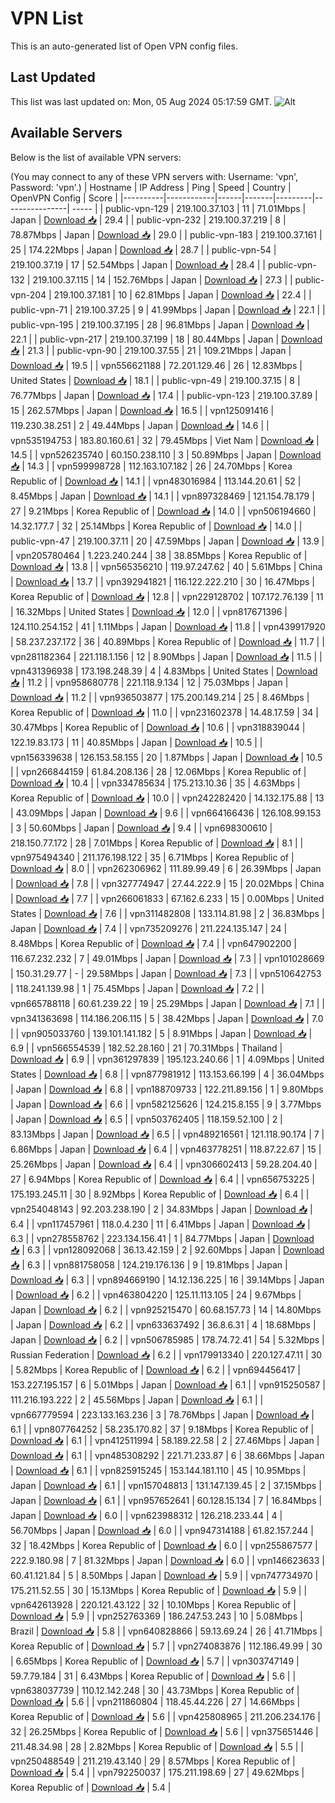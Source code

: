 # VPN List

This is an auto-generated list of Open VPN config files.

## Last Updated

This list was last updated on: Mon, 05 Aug 2024 05:17:59 GMT.
![Alt](https://repobeats.axiom.co/api/embed/186b98318ef1479477931607c1ad7d823f12451f.svg "Repobeats analytics image")

## Available Servers

Below is the list of available VPN servers:

(You may connect to any of these VPN servers with: Username: 'vpn', Password: 'vpn'.)
| Hostname | IP Address | Ping | Speed | Country | OpenVPN Config | Score |
|----------|------------|------|-------|---------|----------------| ----- |
| public-vpn-129 | 219.100.37.103 | 11 | 71.01Mbps | Japan | [Download 📥](./configs/server_0_JP.ovpn) | 29.4 |
| public-vpn-232 | 219.100.37.219 | 8 | 78.87Mbps | Japan | [Download 📥](./configs/server_1_JP.ovpn) | 29.0 |
| public-vpn-183 | 219.100.37.161 | 25 | 174.22Mbps | Japan | [Download 📥](./configs/server_2_JP.ovpn) | 28.7 |
| public-vpn-54 | 219.100.37.19 | 17 | 52.54Mbps | Japan | [Download 📥](./configs/server_3_JP.ovpn) | 28.4 |
| public-vpn-132 | 219.100.37.115 | 14 | 152.76Mbps | Japan | [Download 📥](./configs/server_4_JP.ovpn) | 27.3 |
| public-vpn-204 | 219.100.37.181 | 10 | 62.81Mbps | Japan | [Download 📥](./configs/server_5_JP.ovpn) | 22.4 |
| public-vpn-71 | 219.100.37.25 | 9 | 41.99Mbps | Japan | [Download 📥](./configs/server_6_JP.ovpn) | 22.1 |
| public-vpn-195 | 219.100.37.195 | 28 | 96.81Mbps | Japan | [Download 📥](./configs/server_7_JP.ovpn) | 22.1 |
| public-vpn-217 | 219.100.37.199 | 18 | 80.44Mbps | Japan | [Download 📥](./configs/server_8_JP.ovpn) | 21.3 |
| public-vpn-90 | 219.100.37.55 | 21 | 109.21Mbps | Japan | [Download 📥](./configs/server_9_JP.ovpn) | 19.5 |
| vpn556621188 | 72.201.129.46 | 26 | 12.83Mbps | United States | [Download 📥](./configs/server_10_US.ovpn) | 18.1 |
| public-vpn-49 | 219.100.37.15 | 8 | 76.77Mbps | Japan | [Download 📥](./configs/server_11_JP.ovpn) | 17.4 |
| public-vpn-123 | 219.100.37.89 | 15 | 262.57Mbps | Japan | [Download 📥](./configs/server_12_JP.ovpn) | 16.5 |
| vpn125091416 | 119.230.38.251 | 2 | 49.44Mbps | Japan | [Download 📥](./configs/server_13_JP.ovpn) | 14.6 |
| vpn535194753 | 183.80.160.61 | 32 | 79.45Mbps | Viet Nam | [Download 📥](./configs/server_14_VN.ovpn) | 14.5 |
| vpn526235740 | 60.150.238.110 | 3 | 50.89Mbps | Japan | [Download 📥](./configs/server_15_JP.ovpn) | 14.3 |
| vpn599998728 | 112.163.107.182 | 26 | 24.70Mbps | Korea Republic of | [Download 📥](./configs/server_16_KR.ovpn) | 14.1 |
| vpn483016984 | 113.144.20.61 | 52 | 8.45Mbps | Japan | [Download 📥](./configs/server_17_JP.ovpn) | 14.1 |
| vpn897328469 | 121.154.78.179 | 27 | 9.21Mbps | Korea Republic of | [Download 📥](./configs/server_18_KR.ovpn) | 14.0 |
| vpn506194660 | 14.32.177.7 | 32 | 25.14Mbps | Korea Republic of | [Download 📥](./configs/server_19_KR.ovpn) | 14.0 |
| public-vpn-47 | 219.100.37.11 | 20 | 47.59Mbps | Japan | [Download 📥](./configs/server_20_JP.ovpn) | 13.9 |
| vpn205780464 | 1.223.240.244 | 38 | 38.85Mbps | Korea Republic of | [Download 📥](./configs/server_21_KR.ovpn) | 13.8 |
| vpn565356210 | 119.97.247.62 | 40 | 5.61Mbps | China | [Download 📥](./configs/server_22_CN.ovpn) | 13.7 |
| vpn392941821 | 116.122.222.210 | 30 | 16.47Mbps | Korea Republic of | [Download 📥](./configs/server_23_KR.ovpn) | 12.8 |
| vpn229128702 | 107.172.76.139 | 11 | 16.32Mbps | United States | [Download 📥](./configs/server_24_US.ovpn) | 12.0 |
| vpn817671396 | 124.110.254.152 | 41 | 1.11Mbps | Japan | [Download 📥](./configs/server_25_JP.ovpn) | 11.8 |
| vpn439917920 | 58.237.237.172 | 36 | 40.89Mbps | Korea Republic of | [Download 📥](./configs/server_26_KR.ovpn) | 11.7 |
| vpn281182364 | 221.118.1.156 | 12 | 8.90Mbps | Japan | [Download 📥](./configs/server_27_JP.ovpn) | 11.5 |
| vpn431396938 | 173.198.248.39 | 4 | 4.83Mbps | United States | [Download 📥](./configs/server_28_US.ovpn) | 11.2 |
| vpn958680778 | 221.118.9.134 | 12 | 75.03Mbps | Japan | [Download 📥](./configs/server_29_JP.ovpn) | 11.2 |
| vpn936503877 | 175.200.149.214 | 25 | 8.46Mbps | Korea Republic of | [Download 📥](./configs/server_30_KR.ovpn) | 11.0 |
| vpn231602378 | 14.48.17.59 | 34 | 30.47Mbps | Korea Republic of | [Download 📥](./configs/server_31_KR.ovpn) | 10.6 |
| vpn318839044 | 122.19.83.173 | 11 | 40.85Mbps | Japan | [Download 📥](./configs/server_32_JP.ovpn) | 10.5 |
| vpn156339638 | 126.153.58.155 | 20 | 1.87Mbps | Japan | [Download 📥](./configs/server_33_JP.ovpn) | 10.5 |
| vpn266844159 | 61.84.208.136 | 28 | 12.06Mbps | Korea Republic of | [Download 📥](./configs/server_34_KR.ovpn) | 10.4 |
| vpn334785634 | 175.213.10.36 | 35 | 4.63Mbps | Korea Republic of | [Download 📥](./configs/server_35_KR.ovpn) | 10.0 |
| vpn242282420 | 14.132.175.88 | 13 | 43.09Mbps | Japan | [Download 📥](./configs/server_36_JP.ovpn) | 9.6 |
| vpn664166436 | 126.108.99.153 | 3 | 50.60Mbps | Japan | [Download 📥](./configs/server_37_JP.ovpn) | 9.4 |
| vpn698300610 | 218.150.77.172 | 28 | 7.01Mbps | Korea Republic of | [Download 📥](./configs/server_38_KR.ovpn) | 8.1 |
| vpn975494340 | 211.176.198.122 | 35 | 6.71Mbps | Korea Republic of | [Download 📥](./configs/server_39_KR.ovpn) | 8.0 |
| vpn262306962 | 111.89.99.49 | 6 | 26.39Mbps | Japan | [Download 📥](./configs/server_40_JP.ovpn) | 7.8 |
| vpn327774947 | 27.44.222.9 | 15 | 20.02Mbps | China | [Download 📥](./configs/server_41_CN.ovpn) | 7.7 |
| vpn266061833 | 67.162.6.233 | 15 | 0.00Mbps | United States | [Download 📥](./configs/server_42_US.ovpn) | 7.6 |
| vpn311482808 | 133.114.81.98 | 2 | 36.83Mbps | Japan | [Download 📥](./configs/server_43_JP.ovpn) | 7.4 |
| vpn735209276 | 211.224.135.147 | 24 | 8.48Mbps | Korea Republic of | [Download 📥](./configs/server_44_KR.ovpn) | 7.4 |
| vpn647902200 | 116.67.232.232 | 7 | 49.01Mbps | Japan | [Download 📥](./configs/server_45_JP.ovpn) | 7.3 |
| vpn101028669 | 150.31.29.77 | - | 29.58Mbps | Japan | [Download 📥](./configs/server_46_JP.ovpn) | 7.3 |
| vpn510642753 | 118.241.139.98 | 1 | 75.45Mbps | Japan | [Download 📥](./configs/server_47_JP.ovpn) | 7.2 |
| vpn665788118 | 60.61.239.22 | 19 | 25.29Mbps | Japan | [Download 📥](./configs/server_48_JP.ovpn) | 7.1 |
| vpn341363698 | 114.186.206.115 | 5 | 38.42Mbps | Japan | [Download 📥](./configs/server_49_JP.ovpn) | 7.0 |
| vpn905033760 | 139.101.141.182 | 5 | 8.91Mbps | Japan | [Download 📥](./configs/server_50_JP.ovpn) | 6.9 |
| vpn566554539 | 182.52.28.160 | 21 | 70.31Mbps | Thailand | [Download 📥](./configs/server_51_TH.ovpn) | 6.9 |
| vpn361297839 | 195.123.240.66 | 1 | 4.09Mbps | United States | [Download 📥](./configs/server_52_US.ovpn) | 6.8 |
| vpn877981912 | 113.153.66.199 | 4 | 36.04Mbps | Japan | [Download 📥](./configs/server_53_JP.ovpn) | 6.8 |
| vpn188709733 | 122.211.89.156 | 1 | 9.80Mbps | Japan | [Download 📥](./configs/server_54_JP.ovpn) | 6.6 |
| vpn582125626 | 124.215.8.155 | 9 | 3.77Mbps | Japan | [Download 📥](./configs/server_55_JP.ovpn) | 6.5 |
| vpn503762405 | 118.159.52.100 | 2 | 83.13Mbps | Japan | [Download 📥](./configs/server_56_JP.ovpn) | 6.5 |
| vpn489216561 | 121.118.90.174 | 7 | 6.86Mbps | Japan | [Download 📥](./configs/server_57_JP.ovpn) | 6.4 |
| vpn463778251 | 118.87.22.67 | 15 | 25.26Mbps | Japan | [Download 📥](./configs/server_58_JP.ovpn) | 6.4 |
| vpn306602413 | 59.28.204.40 | 27 | 6.94Mbps | Korea Republic of | [Download 📥](./configs/server_59_KR.ovpn) | 6.4 |
| vpn656753225 | 175.193.245.11 | 30 | 8.92Mbps | Korea Republic of | [Download 📥](./configs/server_60_KR.ovpn) | 6.4 |
| vpn254048143 | 92.203.238.190 | 2 | 34.83Mbps | Japan | [Download 📥](./configs/server_61_JP.ovpn) | 6.4 |
| vpn117457961 | 118.0.4.230 | 11 | 6.41Mbps | Japan | [Download 📥](./configs/server_62_JP.ovpn) | 6.3 |
| vpn278558762 | 223.134.156.41 | 1 | 84.77Mbps | Japan | [Download 📥](./configs/server_63_JP.ovpn) | 6.3 |
| vpn128092068 | 36.13.42.159 | 2 | 92.60Mbps | Japan | [Download 📥](./configs/server_64_JP.ovpn) | 6.3 |
| vpn881758058 | 124.219.176.136 | 9 | 19.81Mbps | Japan | [Download 📥](./configs/server_65_JP.ovpn) | 6.3 |
| vpn894669190 | 14.12.136.225 | 16 | 39.14Mbps | Japan | [Download 📥](./configs/server_66_JP.ovpn) | 6.2 |
| vpn463804220 | 125.11.113.105 | 24 | 9.67Mbps | Japan | [Download 📥](./configs/server_67_JP.ovpn) | 6.2 |
| vpn925215470 | 60.68.157.73 | 14 | 14.80Mbps | Japan | [Download 📥](./configs/server_68_JP.ovpn) | 6.2 |
| vpn633637492 | 36.8.6.31 | 4 | 18.68Mbps | Japan | [Download 📥](./configs/server_69_JP.ovpn) | 6.2 |
| vpn506785985 | 178.74.72.41 | 54 | 5.32Mbps | Russian Federation | [Download 📥](./configs/server_70_RU.ovpn) | 6.2 |
| vpn179913340 | 220.127.47.11 | 30 | 5.82Mbps | Korea Republic of | [Download 📥](./configs/server_71_KR.ovpn) | 6.2 |
| vpn694456417 | 153.227.195.157 | 6 | 5.01Mbps | Japan | [Download 📥](./configs/server_72_JP.ovpn) | 6.1 |
| vpn915250587 | 111.216.193.222 | 2 | 45.56Mbps | Japan | [Download 📥](./configs/server_73_JP.ovpn) | 6.1 |
| vpn667779594 | 223.133.163.236 | 3 | 78.76Mbps | Japan | [Download 📥](./configs/server_74_JP.ovpn) | 6.1 |
| vpn807764252 | 58.235.170.82 | 37 | 9.18Mbps | Korea Republic of | [Download 📥](./configs/server_75_KR.ovpn) | 6.1 |
| vpn412511994 | 58.189.22.58 | 2 | 27.46Mbps | Japan | [Download 📥](./configs/server_76_JP.ovpn) | 6.1 |
| vpn485308292 | 221.71.233.87 | 6 | 38.66Mbps | Japan | [Download 📥](./configs/server_77_JP.ovpn) | 6.1 |
| vpn825915245 | 153.144.181.110 | 45 | 10.95Mbps | Japan | [Download 📥](./configs/server_78_JP.ovpn) | 6.1 |
| vpn157048813 | 131.147.139.45 | 2 | 37.15Mbps | Japan | [Download 📥](./configs/server_79_JP.ovpn) | 6.1 |
| vpn957652641 | 60.128.15.134 | 7 | 16.84Mbps | Japan | [Download 📥](./configs/server_80_JP.ovpn) | 6.0 |
| vpn623988312 | 126.218.233.44 | 4 | 56.70Mbps | Japan | [Download 📥](./configs/server_81_JP.ovpn) | 6.0 |
| vpn947314188 | 61.82.157.244 | 32 | 18.42Mbps | Korea Republic of | [Download 📥](./configs/server_82_KR.ovpn) | 6.0 |
| vpn255867577 | 222.9.180.98 | 7 | 81.32Mbps | Japan | [Download 📥](./configs/server_83_JP.ovpn) | 6.0 |
| vpn146623633 | 60.41.121.84 | 5 | 8.50Mbps | Japan | [Download 📥](./configs/server_84_JP.ovpn) | 5.9 |
| vpn747734970 | 175.211.52.55 | 30 | 15.13Mbps | Korea Republic of | [Download 📥](./configs/server_85_KR.ovpn) | 5.9 |
| vpn642613928 | 220.121.43.122 | 32 | 10.10Mbps | Korea Republic of | [Download 📥](./configs/server_86_KR.ovpn) | 5.9 |
| vpn252763369 | 186.247.53.243 | 10 | 5.08Mbps | Brazil | [Download 📥](./configs/server_87_BR.ovpn) | 5.8 |
| vpn640828866 | 59.13.69.24 | 26 | 41.71Mbps | Korea Republic of | [Download 📥](./configs/server_88_KR.ovpn) | 5.7 |
| vpn274083876 | 112.186.49.99 | 30 | 6.65Mbps | Korea Republic of | [Download 📥](./configs/server_89_KR.ovpn) | 5.7 |
| vpn303747149 | 59.7.79.184 | 31 | 6.43Mbps | Korea Republic of | [Download 📥](./configs/server_90_KR.ovpn) | 5.6 |
| vpn638037739 | 110.12.142.248 | 30 | 43.73Mbps | Korea Republic of | [Download 📥](./configs/server_91_KR.ovpn) | 5.6 |
| vpn211860804 | 118.45.44.226 | 27 | 14.66Mbps | Korea Republic of | [Download 📥](./configs/server_92_KR.ovpn) | 5.6 |
| vpn425808965 | 211.206.234.176 | 32 | 26.25Mbps | Korea Republic of | [Download 📥](./configs/server_93_KR.ovpn) | 5.6 |
| vpn375651446 | 211.48.34.98 | 28 | 2.82Mbps | Korea Republic of | [Download 📥](./configs/server_94_KR.ovpn) | 5.5 |
| vpn250488549 | 211.219.43.140 | 29 | 8.57Mbps | Korea Republic of | [Download 📥](./configs/server_95_KR.ovpn) | 5.4 |
| vpn792250037 | 175.211.198.69 | 27 | 49.62Mbps | Korea Republic of | [Download 📥](./configs/server_96_KR.ovpn) | 5.4 |

